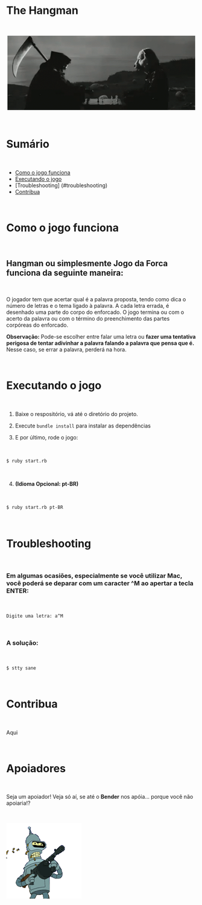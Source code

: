 # The Hangman

<div align="center">
  <br />

  ![The Reaper!](lib/assets/images/reaper.gif)

</div>

<br />

# Sumário

<br />

- [Como o jogo funciona](#como-o-jogo-funciona)
- [Executando o jogo](#executando-o-jogo)
- [Troubleshooting] (#troubleshooting)
- [Contribua](#contribua)

<br />

# Como o jogo funciona

<br />

## __Hangman__ ou simplesmente __Jogo da Forca__ funciona da seguinte maneira:

<br />

<p> O jogador tem que acertar qual é a palavra proposta, tendo como dica o número de letras e o tema ligado à palavra. A cada letra errada, é desenhado uma parte do corpo do enforcado. O jogo termina ou com o acerto da palavra ou com o término do preenchimento das partes corpóreas do enforcado. </p>

<p><strong>Observação:</strong> Pode-se escolher entre falar uma letra ou <strong>fazer uma tentativa perigosa de tentar adivinhar a palavra falando a palavra que pensa que é.</strong> Nesse caso, se errar a palavra, perderá na hora.</p>

<br />

# Executando o jogo

<br />

1. Baixe o respositório, vá até o diretório do projeto.

2. Execute `bundle install` para instalar as dependências

3. E por último, rode o jogo:

<br />

```sh
$ ruby start.rb
```

<br />

4. __(Idioma Opcional: pt-BR)__

<br />

```sh
$ ruby start.rb pt-BR
```

<br />

# Troubleshooting

<br />

### Em algumas ocasiões, especialmente se você utilizar Mac, você poderá se deparar com um caracter __^M__ ao apertar a tecla __ENTER__:

<br />

```sh
Digite uma letra: a^M
```

<br />

### A solução: 

<br />

```sh
$ stty sane
```

<br />

# Contribua

<br />

Aqui

<br />

# Apoiadores

<br />

Seja um apoiador! Veja só aí, se até o __Bender__ nos apóia... porque você não apoiaria!?

<br />

[![Bender](lib/assets/images/bender-metralhadora.gif)](https://futurama.fandom.com/pt-br/wiki/Bender_Bending_Rodr%C3%ADguez)
